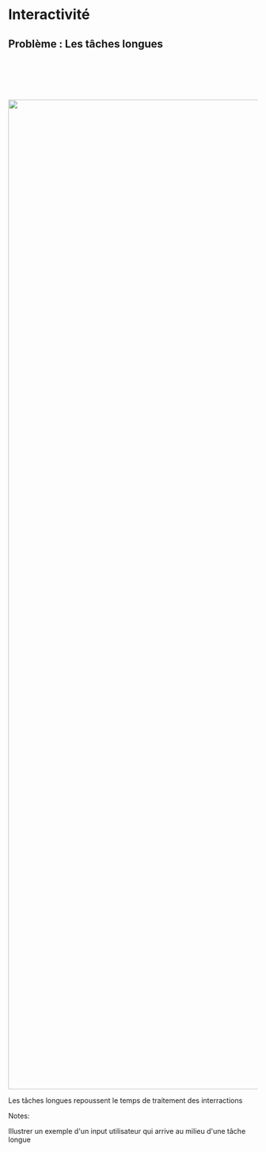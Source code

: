 # Interactivité

## Problème : Les tâches longues

<img src="./assets/images/04-interactivity/longtask-input.svg" style="width: 2000px; height: auto; display: block; margin-top: 100px;"  />

Les tâches longues repoussent le temps de traitement des interractions

Notes:

Illustrer un exemple d'un input utilisateur qui arrive au milieu d'une tâche longue
